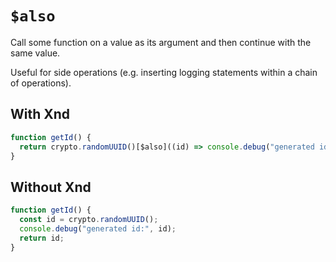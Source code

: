 # `$also`

Call some function on a value as its argument and then continue with the same value.

Useful for side operations (e.g. inserting logging statements within a chain of operations).

## With Xnd

```js
function getId() {
  return crypto.randomUUID()[$also]((id) => console.debug("generated id:", id));
}
```

## Without Xnd

```js
function getId() {
  const id = crypto.randomUUID();
  console.debug("generated id:", id);
  return id;
}
```
